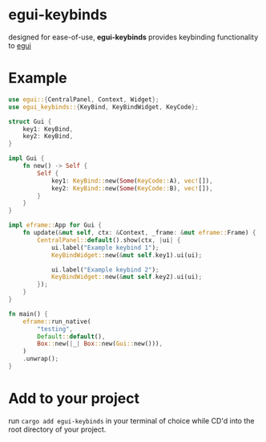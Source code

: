 # egui-keybinds
designed for ease-of-use, **egui-keybinds** provides keybinding functionality to [egui](https://crates.io/crates/egui)

# Example

```rust
use egui::{CentralPanel, Context, Widget};
use egui_keybinds::{KeyBind, KeyBindWidget, KeyCode};

struct Gui {
    key1: KeyBind,
    key2: KeyBind,
}

impl Gui {
    fn new() -> Self {
        Self {
            key1: KeyBind::new(Some(KeyCode::A), vec![]),
            key2: KeyBind::new(Some(KeyCode::B), vec![]),
        }
    }
}

impl eframe::App for Gui {
    fn update(&mut self, ctx: &Context, _frame: &mut eframe::Frame) {
        CentralPanel::default().show(ctx, |ui| {
            ui.label("Example keybind 1");
            KeyBindWidget::new(&mut self.key1).ui(ui);

            ui.label("Example keybind 2");
            KeyBindWidget::new(&mut self.key2).ui(ui);
        });
    }
}

fn main() {
    eframe::run_native(
        "testing",
        Default::default(),
        Box::new(|_| Box::new(Gui::new())),
    )
    .unwrap();
}
```

# Add to your project

run `cargo add egui-keybinds` in your terminal of choice while CD'd into the root directory of your project.